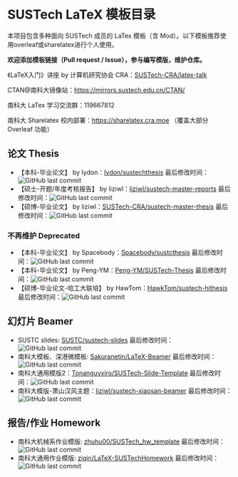 # SUSTech LaTeX 模板目录

本项目包含多种面向 SUSTech 成员的 LaTex 模板（含 Mod）。以下模板推荐使用overleaf或sharelatex进行个人使用。

**欢迎添加模板链接（Pull request / Issue），参与编写模版，维护仓库。**

《LaTeX入门》讲座 by 计算机研究协会 CRA：[SUSTech-CRA/latex-talk](https://github.com/SUSTech-CRA/latex-talk)

CTAN@南科大镜像站：https://mirrors.sustech.edu.cn/CTAN/

南科大 LaTex 学习交流群：119667812

南科大 Sharelatex 校内部署：https://sharelatex.cra.moe （覆盖大部分 Overleaf 功能）

## 论文 Thesis
* 【本科-毕业论文】 by Iydon：[Iydon/sustechthesis](https://github.com/Iydon/sustechthesis) 最后修改时间：![GitHub last commit](https://img.shields.io/github/last-commit/Iydon/sustechthesis)
* 【硕士-开题/年度考核报告】 by liziwl：[liziwl/sustech-master-reports](https://github.com/liziwl/sustech-master-reports) 最后修改时间：![GitHub last commit](https://img.shields.io/github/last-commit/liziwl/sustech-master-reports)
* 【硕博-毕业论文】 by liziwl：[SUSTech-CRA/sustech-master-thesis](https://github.com/SUSTech-CRA/sustech-master-thesis) 最后修改时间：![GitHub last commit](https://img.shields.io/github/last-commit/SUSTech-CRA/sustech-master-thesis)

### 不再维护 Deprecated
* 【本科-毕业论文】 by Spacebody：[Spacebody/sustcthesis](https://github.com/Spacebody/sustcthesis) 最后修改时间：![GitHub last commit](https://img.shields.io/github/last-commit/Spacebody/sustcthesis)
* 【本科-毕业论文】 by Peng-YM：[Peng-YM/SUSTech-Thesis](https://github.com/Peng-YM/SUSTech-Thesis) 最后修改时间：![GitHub last commit](https://img.shields.io/github/last-commit/Peng-YM/SUSTech-Thesis)
* 【硕博-毕业论文-哈工大联培】 by HawTom：[HawkTom/sustech-hithesis](https://github.com/HawkTom/sustech-hithesis) 最后修改时间：![GitHub last commit](https://img.shields.io/github/last-commit/HawkTom/sustech-hithesis)

## 幻灯片 Beamer

* SUSTC slides: [SUSTC/sustech-slides](https://github.com/SUSTC/sustech-slides) 最后修改时间：![GitHub last commit](https://img.shields.io/github/last-commit/SUSTC/sustech-slides)
* 南科大模板、深港微模板: [Sakuranetin/LaTeX-Beamer](https://github.com/Sakuranetin/LaTeX-Beamer) 最后修改时间：![GitHub last commit](https://img.shields.io/github/last-commit/Sakuranetin/LaTeX-Beamer)
* 南科大通用模版2：[Tonanguyxiro/SUSTech-Slide-Template](https://github.com/Tonanguyxiro/SUSTech-Slide-Template) 最后修改时间：![GitHub last commit](https://img.shields.io/github/last-commit/Tonanguyxiro/SUSTech-Slide-Template)
* 南科大模版-萧山汉风主题：[liziwl/sustech-xiaosan-beamer](https://github.com/liziwl/sustech-xiaosan-beamer) 最后修改时间：![GitHub last commit](https://img.shields.io/github/last-commit/liziwl/sustech-xiaosan-beamer)

## 报告/作业 Homework

* 南科大机械系作业模版: [zhuhu00/SUSTech_hw_template](https://github.com/zhuhu00/SUSTech_hw_template) 最后修改时间：![GitHub last commit](https://img.shields.io/github/last-commit/zhuhu00/SUSTech_hw_template)
* 南科大通用作业模版: [ziqin/LaTeX-SUSTechHomework](https://github.com/ziqin/LaTeX-SUSTechHomework) 最后修改时间：![GitHub last commit](https://img.shields.io/github/last-commit/ziqin/LaTeX-SUSTechHomework)
